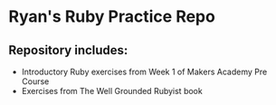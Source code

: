 # Ryan's Ruby Practice Repo #

## Repository includes: ##

 - Introductory Ruby exercises from Week 1 of Makers Academy Pre Course
 - Exercises from The Well Grounded Rubyist book
